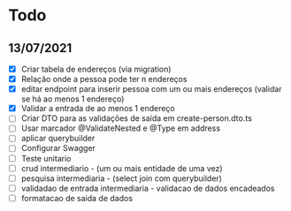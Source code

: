 # Todo


## 13/07/2021

- [x] Criar tabela de endereços (via migration)
- [x] Relação onde a pessoa pode ter n endereços
- [x] editar endpoint para inserir pessoa com um ou mais endereços (validar se há ao menos 1 endereço)
- [x] Validar a entrada de ao menos 1 endereço
- [ ] Criar DTO para as validações de saída em create-person.dto.ts
- [ ] Usar marcador @ValidateNested e @Type em address
- [ ] aplicar querybuilder
- [ ] Configurar Swagger
- [ ] Teste unitario
- [ ] crud intermediario - (um ou mais entidade de uma vez)
- [ ] pesquisa intermediaria - (select join com querybuilder)
- [ ] validadao de entrada intermediaria - validacao de dados encadeados
- [ ] formatacao de saida de dados